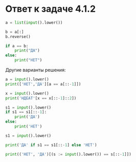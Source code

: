# Ответ к задаче 4.1.2

```python
a = list(input().lower())

b = a[:]
b.reverse()

if a == b:
    print("ДА")
else:
    print("НЕТ")
```

Другие варианты решения:

```python
a = input().lower()
print(['НЕТ','ДА'][a == a[::-1]])
```

```python
x = input().lower()
print('НДЕАТ'[x == x[::-1]::2])
```

```python
s1 = input().lower()
if s1 == s1[::-1]:
    print('ДА')
else:
    print('НЕТ')
```

```python
s1 = input().lower()

print('ДА' if s1 == s1[::-1] else 'НЕТ')
```

```python
print(('НЕТ', 'ДА')[(s := input().lower()) == s[::-1]])
```
